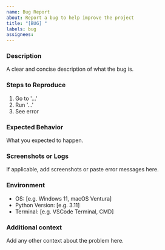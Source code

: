 ```yaml
---
name: Bug Report
about: Report a bug to help improve the project
title: "[BUG] "
labels: bug
assignees:
---
```


### Description

A clear and concise description of what the bug is.

### Steps to Reproduce

1. Go to '...'
2. Run '...'
3. See error

### Expected Behavior

What you expected to happen.

### Screenshots or Logs

If applicable, add screenshots or paste error messages here.

### Environment

- OS: [e.g. Windows 11, macOS Ventura]
- Python Version: [e.g. 3.11]
- Terminal: [e.g. VSCode Terminal, CMD]

### Additional context

Add any other context about the problem here.
